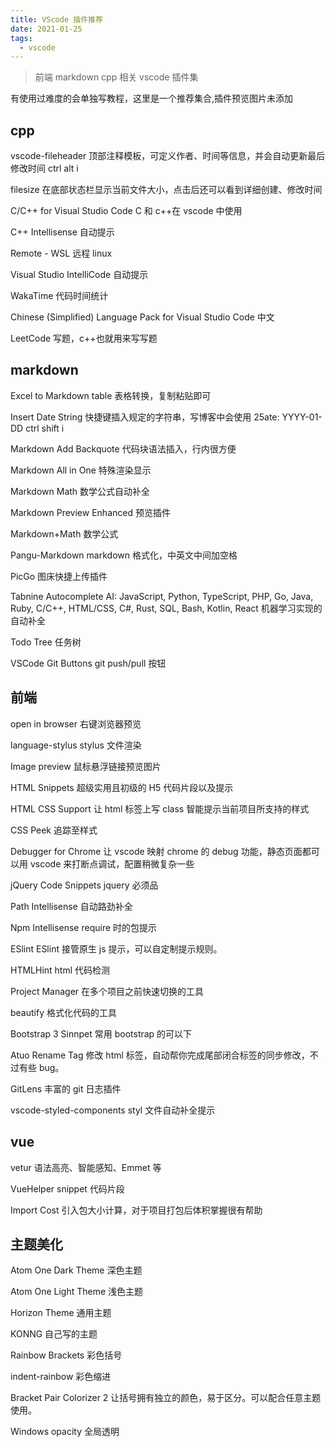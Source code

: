 ```yaml
---
title: VScode 插件推荐
date: 2021-01-25
tags:
  - vscode
---
```


>前端 markdown cpp 相关 vscode 插件集
<!-- more -->

有使用过难度的会单独写教程，这里是一个推荐集合,插件预览图片未添加

## cpp

vscode-fileheader
顶部注释模板，可定义作者、时间等信息，并会自动更新最后修改时间 ctrl alt i

filesize
在底部状态栏显示当前文件大小，点击后还可以看到详细创建、修改时间

C/C++ for Visual Studio Code
C 和 c++在 vscode 中使用

C++ Intellisense
自动提示

Remote - WSL
远程 linux

Visual Studio IntelliCode
自动提示

WakaTime
代码时间统计

Chinese (Simplified) Language Pack for Visual Studio Code
中文

LeetCode
写题，c++也就用来写写题

## markdown

Excel to Markdown table
表格转换，复制粘贴即可

Insert Date String
快捷键插入规定的字符串，写博客中会使用 25ate: YYYY-01-DD ctrl shift i

Markdown Add Backquote
代码块语法插入，行内很方便 

Markdown All in One
特殊渲染显示

Markdown Math
数学公式自动补全

Markdown Preview Enhanced
预览插件

Markdown+Math
数学公式

Pangu-Markdown
markdown 格式化，中英文中间加空格

PicGo
图床快捷上传插件

Tabnine Autocomplete AI: JavaScript, Python, TypeScript, PHP, Go, Java, Ruby, C/C++, HTML/CSS, C#, Rust, SQL, Bash, Kotlin, React
机器学习实现的自动补全

Todo Tree
任务树

VSCode Git Buttons
git push/pull 按钮

## 前端

open in browser
右键浏览器预览

language-stylus
stylus 文件渲染

Image preview
鼠标悬浮链接预览图片

HTML Snippets
超级实用且初级的 H5 代码片段以及提示

HTML CSS Support
让 html 标签上写 class 智能提示当前项目所支持的样式

CSS Peek
追踪至样式

Debugger for Chrome
让 vscode 映射 chrome 的 debug 功能，静态页面都可以用 vscode 来打断点调试，配置稍微复杂一些

jQuery Code Snippets
jquery 必须品

Path Intellisense
自动路劲补全

Npm Intellisense
require 时的包提示

ESlint
ESlint 接管原生 js 提示，可以自定制提示规则。

HTMLHint
html 代码检测

Project Manager
在多个项目之前快速切换的工具

beautify
格式化代码的工具

Bootstrap 3 Sinnpet
常用 bootstrap 的可以下

Atuo Rename Tag
修改 html 标签，自动帮你完成尾部闭合标签的同步修改，不过有些 bug。

GitLens
丰富的 git 日志插件

vscode-styled-components
styl 文件自动补全提示

## vue

vetur
语法高亮、智能感知、Emmet 等

VueHelper
snippet 代码片段

Import Cost
引入包大小计算，对于项目打包后体积掌握很有帮助

## 主题美化

Atom One Dark Theme
深色主题

Atom One Light Theme
浅色主题

Horizon Theme
通用主题

KONNG
自己写的主题

Rainbow Brackets
彩色括号

indent-rainbow
彩色缩进

Bracket Pair Colorizer 2
让括号拥有独立的颜色，易于区分。可以配合任意主题使用。

Windows opacity
全局透明